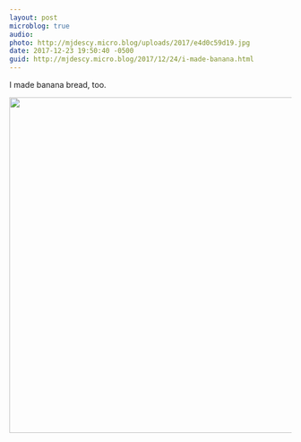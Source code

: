 ```yaml
---
layout: post
microblog: true
audio: 
photo: http://mjdescy.micro.blog/uploads/2017/e4d0c59d19.jpg
date: 2017-12-23 19:50:40 -0500
guid: http://mjdescy.micro.blog/2017/12/24/i-made-banana.html
---
```

I made banana bread, too.

<img src="http://mjdescy.micro.blog/uploads/2017/e4d0c59d19.jpg" width="600" height="599" />
